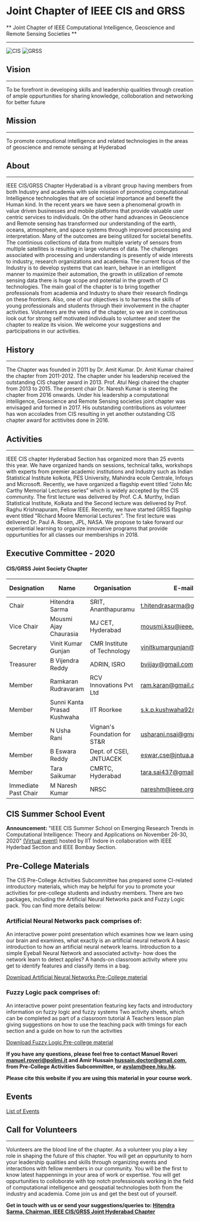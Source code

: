 # Joint Chapter of IEEE CIS and GRSS

** Joint Chapter of IEEE Computational Intelligence, Geoscience and Remote Sensing Societies **

---

![CIS](/user/img/logos/cis-logo.gif)
![GRSS](/user/img/logos/grss-logo.png)

## Vision
---
To be forefront in developing skills and leadership qualities through creation of ample oppurtunities for sharing knowledge, colloboration and networking for better future

## Mission
---
To promote computional intelligence and related technologies in the areas of geoscience and remote sensing at Hyderabad  

## About
---

IEEE CIS/GRSS Chapter Hyderabad is a vibrant group having members from both Industry and academia with sole mission of promoting computational Intelligence technologies that are of societal importance and benefit the Human kind. In the recent years we have seen a phenomenal growth in value driven businesses and mobile platforms that provide valuable user centric services to individuals. On the other hand advances in Geoscience and Remote sensing has transformed our understanding of the earth, oceans, atmosphere, and space systems through improved processing and interpretation. Many of the outcomes are being utilized for societal benefits. The continious collections of data from multiple variety of sensors from multiple satellites is resulting in large volumes of data. The challenges associated with processing and understanding is presently of wide interests to industry, research organizations and academia. The current focus of the Industry is to develop systems that can learn, behave in an intelligent manner to maximize their automation, the growth in utilization of remote sensing data there is huge scope and potential in the growth of CI technologies. The main goal of the chapter is to bring together professionals from academia and Industry to share their research findings on these frontiers. Also, one of our objectives is to harness the skills of young professionals and students through their involvement in the chapter activities. Volunteers are the veins of the chapter, so we are in continuous look out for strong self motivated individuals to volunteer and steer the chapter to realize its vision. We welcome your suggestions and participations in our activities.

## History
---

The Chapter was founded in 2011 by Dr. Amit Kumar. Dr. Amit Kumar chaired the chapter from 2011-2012. The chapter under his leadership received the outstanding CIS chapter award in 2013. Prof. Atul Negi chaired the chapter from 2013 to 2015. The present chair Dr. Naresh Kumar is steering the chapter from 2016 onwards. Under his leadership a computational intelligence, Geoscience and Remote Sensing societies joint chapter was envisaged and formed in 2017. His outstanding contributions as volunteer has won accolades from CIS resulting in yet another outstanding CIS chapter award for actitivites done in 2016.

## Activities  
---

IEEE CIS chapter Hyderabad Section has organized more than 25 events this year. We have organized hands on sessions, technical talks, workshops with experts from premier academic institutions and Industry such as Indian Statistical Institute kolkota, PES University, Mahindra ecole Centrale, Infosys and Microsoft. Recently, we have organized a flagship event titled “John Mc Carthy Memorial Lectures series” which is widely accepted by the CIS community. The first lecture was delivered by Prof. C.A. Murthy, Indian Statistical Institute, Kolkata and the Second lecture was delivered by Prof. Raghu Krishnapuram, Fellow IEEE. Recently, we have started GRSS flagship event titled "Richard Moore Memorial Lectures". The first lecture was delivered Dr. Paul A. Rosen, JPL, NASA. We propose to take forward our experiential learning to organize innovative programs that provide oppurtunities for all classes our memberships in 2018.

## Executive Committee - 2020

#### CIS/GRSS Joint Society Chapter

| Designation          | Name                  | Organisation        | E-mail                     | Membership No |
| -------------------- | --------------------- | ------------------- | -------------------------- | ------------- |
| Chair                | Hitendra Sarma        | SRIT, Ananthapuramu | t.hitendrasarma@gmail.com  | SM 91168866   |
| Vice Chair          | Mousmi Ajay Chaurasia | MJ CET, Hyderabad   | mousmi.ksu@ieee.org        | M 91191414   |
| Secretary  | Vinit Kumar Gunjan | CMR Institute of Technology	   | vinitkumargunjan@gmail.com       | SM 92020956   |
| Treasurer  | B Vijendra Reddy	| ADRIN, ISRO		   | bviijay@gmail.com       | SM 92775834  |
| Member               | Ramkaran Rudravaram	     | RCV Innovations Pvt Ltd	    | 	ram.karan@gmail.com | 	M 96353274    |
| Member               | Sunni Kanta Prasad Kushwaha 	     | IIT Roorkee	    | s.k.p.kushwaha92@gmail.com |	M 95398046    |
| Member               | N Usha Rani	      |Vignan's Foundation for ST&R	                | usharani.nsai@gmail.com    | SM 93890196    |
| Member               | B Eswara Reddy	      | Dept. of CSEl, JNTUACEK	                | eswar.cse@jntua.ac.in     | SM 91242952  |
| Member               | Tara Saikumar	      | CMRTC, Hyderabad	                | tara.sai437@gmail.com    | SM 93809193  |
| Immediate Past Chair | M Naresh Kumar               | NRSC                | nareshm@ieee.org           | SM 92101512   |


## CIS Summer School Event

**Announcement:** "IEEE CIS Summer School on Emerging Research Trends in Computational Intelligence: Theory and Applications on November 26-30, 2020" [(Virtual event)](http://events.iiti.ac.in/ieee-cis-summer-school/main) hosted by IIT Indore in collaboration with IEEE Hyderbad Section and IEEE Bombay Section.
## Pre-College Materials

The CIS Pre-College Activities Subcommittee has prepared some CI-related introductory materials, which may be helpful for you to promote your activities for pre-college students and industry members. There are two packages, including the Artificial Neural Networks pack and Fuzzy Logic pack. You can find more details below:

### Artificial Neural Networks pack comprises of:
An interactive power point presentation which examines how we learn using our brain and examines, what exactly is an artificial neural network
A basic introduction to how an artificial neural network learns.
Introduction to a simple Eyeball Neural Network and associated activity- how does the network learn to detect apples?
A hands-on classroom activity where you get to identify features and classify items in a bag.

[Download Artificial Neural Networks Pre-College material](https://drive.google.com/open?id=169b-DFsZNinlH8CDNl-E7HDGvRBjFqsG&noprocess) 

### Fuzzy Logic pack comprises of:
An interactive power point presentation featuring key facts and introductory information on fuzzy logic and fuzzy systems
Two activity sheets, which can be completed as part of a classroom tutorial
A Teachers lesson plan giving suggestions on how to use the teaching pack with timings for each section and a guide on how to run the activities 

[Download Fuzzy Logic Pre-college material](https://drive.google.com/open?id=15zUj3G3WD0wZJqJG7-zgdZqth9U932_k&noprocess) 

**If you have any questions, please feel free to contact Manuel Roveri <manuel.roveri@polimi.it> and Amir Hussain <hussain.doctor@gmail.com>, from Pre-College Activities Subcommittee, or <ayslam@eee.hku.hk>.**

**Please cite this website if you are using this material in your course work.**

## Events

<!-- Coming Soon! -->
[List of Events](rssfeed/list.html)
 

## Call for Volunteers 
---  
Volunteers are the blood line of the chapter. As a volunteer you play a key role in shaping the future of this chapter. You will get an oppurtunity to horn your leadership qualities and skills through organizing events and interactions with fellow members in our community. You will be the first to know latest happennings in your area of work or expertise. You will get oppurtunities to colloborate with top notch professionals working in the field of computational intelligence and geospatial technologies both from the industry and academia. Come join us and get the best out of yourself.  

**Get in touch with us or send your suggestions/queries to: [Hitendra Sarma, Chairman, IEEE CIS/GRSS Joint Hyderabad Chapter](mailto:t.hitendrasarma@gmail.com)**